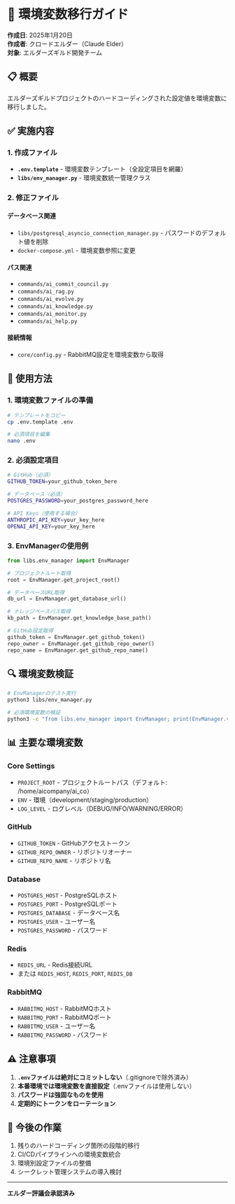 # 🔧 環境変数移行ガイド

**作成日**: 2025年1月20日  
**作成者**: クロードエルダー（Claude Elder）  
**対象**: エルダーズギルド開発チーム

## 📋 概要

エルダーズギルドプロジェクトのハードコーディングされた設定値を環境変数に移行しました。

## ✅ 実施内容

### 1. 作成ファイル
- **`.env.template`** - 環境変数テンプレート（全設定項目を網羅）
- **`libs/env_manager.py`** - 環境変数統一管理クラス

### 2. 修正ファイル

#### データベース関連
- `libs/postgresql_asyncio_connection_manager.py` - パスワードのデフォルト値を削除
- `docker-compose.yml` - 環境変数参照に変更

#### パス関連
- `commands/ai_commit_council.py`
- `commands/ai_rag.py`
- `commands/ai_evolve.py`
- `commands/ai_knowledge.py`
- `commands/ai_monitor.py`
- `commands/ai_help.py`

#### 接続情報
- `core/config.py` - RabbitMQ設定を環境変数から取得

## 🚀 使用方法

### 1. 環境変数ファイルの準備
```bash
# テンプレートをコピー
cp .env.template .env

# 必須項目を編集
nano .env
```

### 2. 必須設定項目
```bash
# GitHub（必須）
GITHUB_TOKEN=your_github_token_here

# データベース（必須）
POSTGRES_PASSWORD=your_postgres_password_here

# API Keys（使用する場合）
ANTHROPIC_API_KEY=your_key_here
OPENAI_API_KEY=your_key_here
```

### 3. EnvManagerの使用例
```python
from libs.env_manager import EnvManager

# プロジェクトルート取得
root = EnvManager.get_project_root()

# データベースURL取得
db_url = EnvManager.get_database_url()

# ナレッジベースパス取得
kb_path = EnvManager.get_knowledge_base_path()

# GitHub設定取得
github_token = EnvManager.get_github_token()
repo_owner = EnvManager.get_github_repo_owner()
repo_name = EnvManager.get_github_repo_name()
```

## 🔍 環境変数検証
```bash
# EnvManagerのテスト実行
python3 libs/env_manager.py

# 必須環境変数の検証
python3 -c "from libs.env_manager import EnvManager; print(EnvManager.validate_required_env_vars())"
```

## 📊 主要な環境変数

### Core Settings
- `PROJECT_ROOT` - プロジェクトルートパス（デフォルト: /home/aicompany/ai_co）
- `ENV` - 環境（development/staging/production）
- `LOG_LEVEL` - ログレベル（DEBUG/INFO/WARNING/ERROR）

### GitHub
- `GITHUB_TOKEN` - GitHubアクセストークン
- `GITHUB_REPO_OWNER` - リポジトリオーナー
- `GITHUB_REPO_NAME` - リポジトリ名

### Database
- `POSTGRES_HOST` - PostgreSQLホスト
- `POSTGRES_PORT` - PostgreSQLポート
- `POSTGRES_DATABASE` - データベース名
- `POSTGRES_USER` - ユーザー名
- `POSTGRES_PASSWORD` - パスワード

### Redis
- `REDIS_URL` - Redis接続URL
- または `REDIS_HOST`, `REDIS_PORT`, `REDIS_DB`

### RabbitMQ
- `RABBITMQ_HOST` - RabbitMQホスト
- `RABBITMQ_PORT` - RabbitMQポート
- `RABBITMQ_USER` - ユーザー名
- `RABBITMQ_PASSWORD` - パスワード

## ⚠️ 注意事項

1. **`.env`ファイルは絶対にコミットしない**（.gitignoreで除外済み）
2. **本番環境では環境変数を直接設定**（.envファイルは使用しない）
3. **パスワードは強固なものを使用**
4. **定期的にトークンをローテーション**

## 🔄 今後の作業

1. 残りのハードコーディング箇所の段階的移行
2. CI/CDパイプラインへの環境変数統合
3. 環境別設定ファイルの整備
4. シークレット管理システムの導入検討

---
**エルダー評議会承認済み**